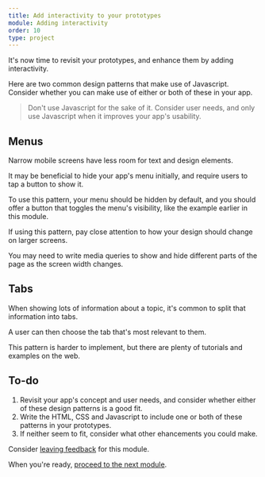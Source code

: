 ```yaml
---
title: Add interactivity to your prototypes
module: Adding interactivity
order: 10
type: project
---
```


It's now time to revisit your prototypes, and enhance them by adding interactivity.

Here are two common design patterns that make use of Javascript. Consider whether you can make use of either or both of these in your app.

> Don't use Javascript for the sake of it. Consider user needs, and only use Javascript when it improves your app's usability.

## Menus
Narrow mobile screens have less room for text and design elements.

It may be beneficial to hide your app's menu initially, and require users to tap a button to show it.

To use this pattern, your menu should be hidden by default, and you should offer a button that toggles the menu's visibility, like the example earlier in this module.

If using this pattern, pay close attention to how your design should change on larger screens.

You may need to write media queries to show and hide different parts of the page as the screen width changes.

## Tabs
When showing lots of information about a topic, it's common to split that information into tabs.

A user can then choose the tab that's most relevant to them.

This pattern is harder to implement, but there are plenty of tutorials and examples on the web.

<div class="todo">
  <h2>To-do</h2>
  <ol>
    <li>Revisit your app's concept and user needs, and consider whether either of these design patterns is a good fit.</li>
    <li>Write the HTML, CSS and Javascript to include one or both of these patterns in your prototypes.</li>
    <li>If neither seem to fit, consider what other ehancements you could make.</li>
  </ol>
</div>

<div class="inset">
	<p>Consider <a href="/feedback">leaving feedback</a> for this module.</p>
	<p>When you're ready, <a href="/lesson/create-your-server">proceed to the next module</a>.</p>
</div>
